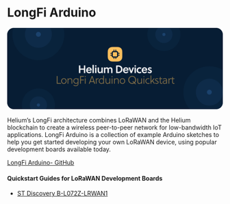 # LongFi Arduino

![](../../.gitbook/assets/artboard-copy-27.jpg)

Helium’s LongFi architecture combines LoRaWAN and the Helium blockchain to create a wireless peer-to-peer network for low-bandwidth IoT applications. LongFi Arduino is a collection of example Arduino sketches to help you get started developing your own LoRaWAN device, using popular development boards available today.

[LongFi Arduino- GitHub](https://github.com/helium/longfi-arduino)

#### Quickstart Guides for LoRaWAN Development Boards

* [ST Discovery B-L072Z-LRWAN1](st-discovery-lrwan1.md)



